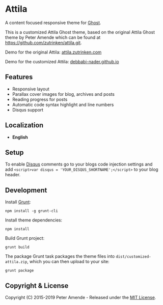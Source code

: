 # Attila

A content focused responsive theme for [Ghost](https://github.com/tryghost/ghost/).

This is a customized Attila Ghost theme, based on the original Attila Ghost theme by Peter Amende which can be found at https://github.com/zutrinken/attila.git.

Demo for the original Attila: [attila.zutrinken.com](https://attila.zutrinken.com/)

Demo for the customized Attila: [debbabi-nader.github.io](https://debbabi-nader.github.io)

## Features

* Responsive layout
* Parallax cover images for blog, archives and posts
* Reading progress for posts
* Automatic code syntax highlight and line numbers
* Disqus support

## Localization

* __English__

## Setup

To enable [Disqus](https://disqus.com/) comments go to your blogs code injection settings and add `<script>var disqus = 'YOUR_DISQUS_SHORTNAME';</script>` to your blog header.

## Development

Install [Grunt](https://gruntjs.com/getting-started/):

	npm install -g grunt-cli

Install theme dependencies:

	npm install

Build Grunt project:

	grunt build

The package Grunt task packages the theme files into `dist/customized-attila.zip`, which you can then upload to your site:

	grunt package

## Copyright & License

Copyright (C) 2015-2019 Peter Amende - Released under the [MIT License](https://github.com/zutrinken/attila/blob/master/LICENSE).
